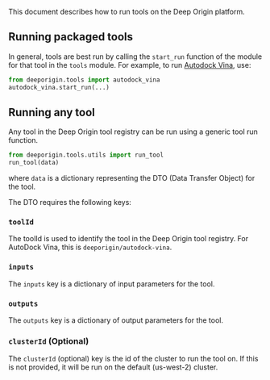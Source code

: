 This document describes how to run tools on the Deep Origin platform. 

## Running packaged tools

In general, tools are best run by calling the `start_run` function of the module for that tool in the `tools` module. For example, to run [Autodock Vina](../../tools/vina.md), use:

```python
from deeporigin.tools import autodock_vina
autodock_vina.start_run(...)
```

## Running any tool

Any tool in the Deep Origin tool registry can be run using a generic tool run function. 

```python
from deeporigin.tools.utils import run_tool
run_tool(data)
```

where `data` is a dictionary representing the DTO (Data Transfer Object) for the tool.

The DTO requires the following keys:


### `toolId`

The toolId is used to identify the tool in the Deep Origin tool registry. For AutoDock Vina, this is `deeporigin/autodock-vina`.


### `inputs`

The `inputs` key is a dictionary of input parameters for the tool. 

### `outputs`

The `outputs` key is a dictionary of output parameters for the tool.


### `clusterId` (Optional)

The `clusterId` (optional) key is the id of the cluster to run the tool on. If this is not provided, it will be run on the default (us-west-2) cluster. 
